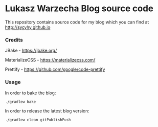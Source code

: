 # Lukasz Warzecha Blog source code

This repository contains source code for my blog which you can find at http://sycyhy.github.io 

### Credits

JBake - https://jbake.org/ 

MaterializeCSS - https://materializecss.com/

Prettify - https://github.com/google/code-prettify

### Usage

In order to bake the blog:
```
./gradlew bake
```

In order to release the latest blog version:
```
./gradlew clean gitPublishPush
```
